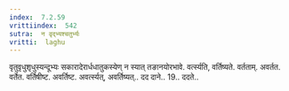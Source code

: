 ```yaml
---
index:  7.2.59
vrittiindex:  542
sutra:  न वृद्भ्यश्चतुर्भ्यः
vritti:  laghu 
---
```


वृतुवृधुशृधुस्यन्दूभ्यः सकारादेरार्धधातुकस्येण् न स्यात् तङानयोरभावे. वर्त्स्यति, वर्तिष्यते. वर्तताम्. अवर्तत. वर्तेत. वर्तिषीष्ट. अवर्तिष्ट. अवर्त्स्यत्, अवर्तिष्यत्.. दद दाने.. 19.. ददते..

